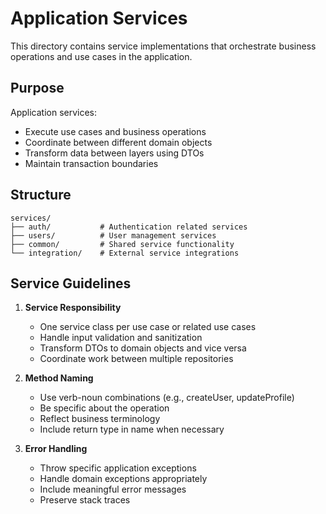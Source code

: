 # Application Services

This directory contains service implementations that orchestrate business operations and use cases in the application.

## Purpose

Application services:
- Execute use cases and business operations
- Coordinate between different domain objects
- Transform data between layers using DTOs
- Maintain transaction boundaries

## Structure

```
services/
├── auth/           # Authentication related services
├── users/          # User management services
├── common/         # Shared service functionality
└── integration/    # External service integrations
```

## Service Guidelines

1. **Service Responsibility**
   - One service class per use case or related use cases
   - Handle input validation and sanitization
   - Transform DTOs to domain objects and vice versa
   - Coordinate work between multiple repositories

2. **Method Naming**
   - Use verb-noun combinations (e.g., createUser, updateProfile)
   - Be specific about the operation
   - Reflect business terminology
   - Include return type in name when necessary

3. **Error Handling**
   - Throw specific application exceptions
   - Handle domain exceptions appropriately
   - Include meaningful error messages
   - Preserve stack traces